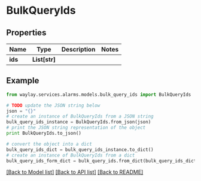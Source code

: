 # BulkQueryIds


## Properties

Name | Type | Description | Notes
------------ | ------------- | ------------- | -------------
**ids** | **List[str]** |  | 

## Example

```python
from waylay.services.alarms.models.bulk_query_ids import BulkQueryIds

# TODO update the JSON string below
json = "{}"
# create an instance of BulkQueryIds from a JSON string
bulk_query_ids_instance = BulkQueryIds.from_json(json)
# print the JSON string representation of the object
print BulkQueryIds.to_json()

# convert the object into a dict
bulk_query_ids_dict = bulk_query_ids_instance.to_dict()
# create an instance of BulkQueryIds from a dict
bulk_query_ids_form_dict = bulk_query_ids.from_dict(bulk_query_ids_dict)
```
[[Back to Model list]](../README.md#documentation-for-models) [[Back to API list]](../README.md#documentation-for-api-endpoints) [[Back to README]](../README.md)


